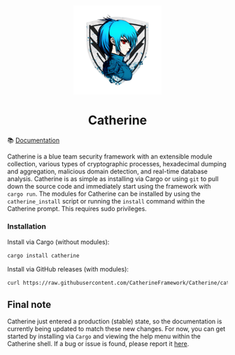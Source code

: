 <div align="center">
    <img src="https://raw.githubusercontent.com/CatherineFramework/Catherine/main/assets/catherine_icon.png" width="40%" />
</div>

<h1 align="center">
    Catherine
</h1>

📚 [Documentation](https://catherine.azazelm3dj3d.com)

Catherine is a blue team security framework with an extensible module collection, various types of cryptographic processes, hexadecimal dumping and aggregation, malicious domain detection, and real-time database analysis. Catherine is as simple as installing via Cargo or using `git` to pull down the source code and immediately start using the framework with `cargo run`. The modules for Catherine can be installed by using the `catherine_install` script or running the `install` command within the Catherine prompt. This requires sudo privileges.

### Installation
Install via Cargo (without modules):
```bash
cargo install catherine
```

Install via GitHub releases (with modules):
```bash
curl https://raw.githubusercontent.com/CatherineFramework/Catherine/catherine_install | sudo sh
```

## Final note
Catherine just entered a production (stable) state, so the documentation is currently being updated to match these new changes. For now, you can get started by installing via `Cargo` and viewing the help menu within the Catherine shell. If a bug or issue is found, please report it [here](https://github.com/CatherineFramework/Catherine/issues).